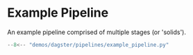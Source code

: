 # Example Pipeline

An example pipeline comprised of multiple stages (or 'solids').

```python title="demos/dagster/pipelines/example_pipeline.py"
--8<-- "demos/dagster/pipelines/example_pipeline.py"
```
